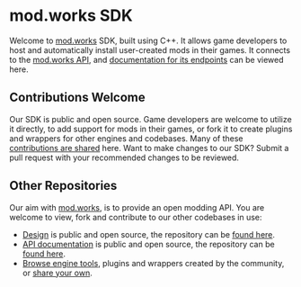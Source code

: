 # mod.works SDK
Welcome to [mod.works](https://mod.works) SDK, built using C++. It allows game developers to host and automatically install user-created mods in their games. It connects to the [mod.works API](https://docs.mod.works), and [documentation for its endpoints](https://sdk.mod.works) can be viewed here.

## Contributions Welcome
Our SDK is public and open source. Game developers are welcome to utilize it directly, to add support for mods in their games, or fork it to create plugins and wrappers for other engines and codebases. Many of these [contributions are shared](https://apps.mod.works) here. Want to make changes to our SDK? Submit a pull request with your recommended changes to be reviewed.

## Other Repositories
Our aim with [mod.works](https://mod.works), is to provide an open modding API. You are welcome to view, fork and contribute to our other codebases in use:

* [Design](https://design.mod.works) is public and open source, the repository can be [found here](https://github.com/DBolical/modworksDESIGN).
* [API documentation](https://docs.mod.works) is public and open source, the repository can be [found here](https://github.com/DBolical/modworksAPIDOCS).
* [Browse engine tools](https://apps.mod.works), plugins and wrappers created by the community, or [share your own](https://apps.mod.works/add).
